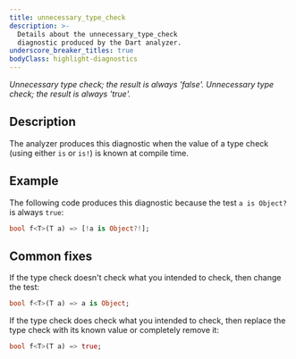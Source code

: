 ```yaml
---
title: unnecessary_type_check
description: >-
  Details about the unnecessary_type_check
  diagnostic produced by the Dart analyzer.
underscore_breaker_titles: true
bodyClass: highlight-diagnostics
---
```


_Unnecessary type check; the result is always 'false'._
_Unnecessary type check; the result is always 'true'._

## Description

The analyzer produces this diagnostic when the value of a type check (using
either `is` or `is!`) is known at compile time.

## Example

The following code produces this diagnostic because the test `a is Object?`
is always `true`:

```dart
bool f<T>(T a) => [!a is Object?!];
```

## Common fixes

If the type check doesn't check what you intended to check, then change the
test:

```dart
bool f<T>(T a) => a is Object;
```

If the type check does check what you intended to check, then replace the
type check with its known value or completely remove it:

```dart
bool f<T>(T a) => true;
```
